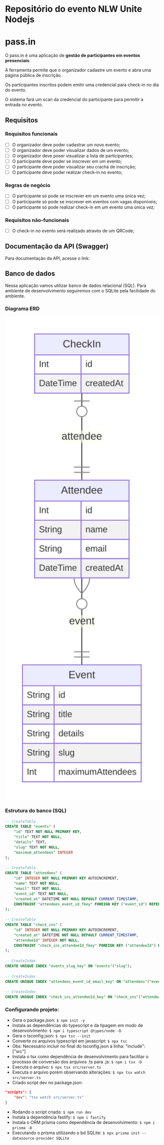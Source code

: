 # Repositório do evento NLW Unite Nodejs

# pass.in

O pass.in é uma aplicação de **gestão de participantes em eventos presenciais**.

A ferramenta permite que o organizador cadastre um evento e abra uma página pública de inscrição.

Os participantes inscritos podem emitir uma credencial para check-in no dia do evento.

O sistema fará um scan da credencial do participante para permitir a entrada no evento.

## Requisitos

### Requisitos funcionais

- [ ] O organizador deve poder cadastrar um novo evento;
- [ ] O organizador deve poder visualizar dados de um evento;
- [ ] O organizador deve poser visualizar a lista de participantes;
- [ ] O participante deve poder se inscrever em um evento;
- [ ] O participante deve poder visualizar seu crachá de inscrição;
- [ ] O participante deve poder realizar check-in no evento;

### Regras de negócio

- [ ] O participante só pode se inscrever em um evento uma única vez;
- [ ] O participante só pode se inscrever em eventos com vagas disponíveis;
- [ ] O participante só pode realizar check-in em um evento uma única vez;

### Requisitos não-funcionais

- [ ] O check-in no evento será realizado através de um QRCode;

## Documentação da API (Swagger)

Para documentação da API, acesse o link:

## Banco de dados

Nessa aplicação vamos utilizar banco de dados relacional (SQL). Para ambiente de desenvolvimento seguiremos com o SQLite pela facilidade do ambiente.

### Diagrama ERD

<img src=".github/erd.svg" width="600" alt="Diagrama ERD do banco de dados" />

### Estrutura do banco (SQL)

```sql
-- CreateTable
CREATE TABLE "events" (
    "id" TEXT NOT NULL PRIMARY KEY,
    "title" TEXT NOT NULL,
    "details" TEXT,
    "slug" TEXT NOT NULL,
    "maximum_attendees" INTEGER
);

-- CreateTable
CREATE TABLE "attendees" (
    "id" INTEGER NOT NULL PRIMARY KEY AUTOINCREMENT,
    "name" TEXT NOT NULL,
    "email" TEXT NOT NULL,
    "event_id" TEXT NOT NULL,
    "created_at" DATETIME NOT NULL DEFAULT CURRENT_TIMESTAMP,
    CONSTRAINT "attendees_event_id_fkey" FOREIGN KEY ("event_id") REFERENCES "events" ("id") ON DELETE RESTRICT ON UPDATE CASCADE
);

-- CreateTable
CREATE TABLE "check_ins" (
    "id" INTEGER NOT NULL PRIMARY KEY AUTOINCREMENT,
    "created_at" DATETIME NOT NULL DEFAULT CURRENT_TIMESTAMP,
    "attendeeId" INTEGER NOT NULL,
    CONSTRAINT "check_ins_attendeeId_fkey" FOREIGN KEY ("attendeeId") REFERENCES "attendees" ("id") ON DELETE RESTRICT ON UPDATE CASCADE
);

-- CreateIndex
CREATE UNIQUE INDEX "events_slug_key" ON "events"("slug");

-- CreateIndex
CREATE UNIQUE INDEX "attendees_event_id_email_key" ON "attendees"("event_id", "email");

-- CreateIndex
CREATE UNIQUE INDEX "check_ins_attendeeId_key" ON "check_ins"("attendeeId");
```

### Configurando projeto:

- Gera o package.json: `$ npm init -y`
- Instala as dependências do typescript e da tipagem em modo de desenvolvimento: `$ npm i typescript @types/node -D`
- Gera o tsconfig.json: `$ npx tsc --init`
- Converte os arquivos typescript em javascript: `$ npx tsc`
- Obs: Necessário incluir no final do tsconfig.json a linha: "include": ["src"]
- Instala o tsx como dependência de desenvolvimento para facilitar o processo de conversão dos arquivos .ts para .js: `$ npm i tsx -D`
- Executa o arquivo: `$ npx tsx src/server.ts`
- Executa o arquivo porém observando alterações: `$ npx tsx watch src/server.ts`
- Criado script dev no package.json:

```json
"scripts": {
    "dev": "tsx watch src/server.ts"
}
```

- Rodando o script criado: `$ npm run dev`
- Instala a dependência fastify: `$ npm i fastify`
- Instala o ORM prisma como dependência de desenvolvimento: `$ npm i prisma -D`
- Executando o prisma utilizando o bd SQLite: `$ npx prisma init --datasource-provider SQLite`
